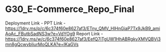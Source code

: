 # G30_E-Commerce_Repo_Final
Deployment Link -
PPT Link - https://1drv.ms/p/c/6c374f60e8627af3/ETny_QMV_HlHnGiaP7Tx9JkB9_amiAoAc_FButbSadNS3w?e=VdYOg9
Report Link - https://1drv.ms/w/c/6c374f60e8627af3/EefQ7iTgUW1HhABRgkyXMVQBVj3mn8gQcwvbIiurMoQLKA?e=IKaGVs